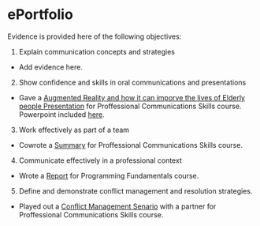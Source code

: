 # ePortfolio
Evidence is provided here of the following objectives:
1. Explain communication concepts and strategies
- Add evidence here.
2. Show confidence and skills in oral communications and presentations
- Gave a [Augmented Reality and how it can imporve the lives of Elderly people Presentation](CompressedPresentation.mp4) for Proffessional Communications Skills course. Powerpoint included [here](Augmented%20Reality.pptx).
3. Work effectively as part of a team
- Cowrote a [Summary](MobWriting.docx) for Proffessional Communications Skills course.
4. Communicate effectively in a professional context
- Wrote a [Report](Report.docx) for Programming Fundamentals course.
5. Define and demonstrate conflict management and resolution strategies.
- Played out a [Conflict Management Senario](ConflictScenario.docx) with a partner for Proffessional Communications Skills course.
